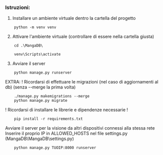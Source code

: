  
### Istruzioni:
1. Installare un ambiente virtuale dentro la cartella del progetto
```
    python -m venv venv
```
2. Attivare l'ambiente virtuale (controllare di essere nella cartella giusta)
```
    cd .\MangaDB\
```
```
    venv\Scripts\activate
```

3. Avviare il server
``` 
    python manage.py runserver
```

EXTRA: 
! Ricordarsi di effettuare le migrazioni (nel caso di aggiornamenti al db)
(senza --merge la prima volta)
```
    ./manage.py makemigrations --merge 
    python manage.py migrate
```

! Ricordarsi di installare le librerie e dipendenze necessarie !
```
    pip install -r requirements.txt
```
Avviare il server per la visione da altri dispositivi connessi alla stessa rete
    Inserire il proprio IP in ALLOWED_HOSTS nel file settings.py (MangaDB\MangaDB\settings.py)    
```
    python manage.py TUOIP:8000 runserver
```